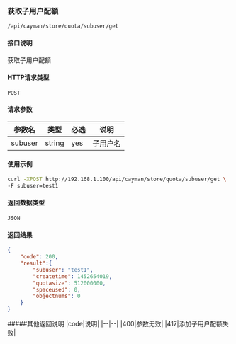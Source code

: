 ### 获取子用户配额
`/api/cayman/store/quota/subuser/get`

#### 接口说明
获取子用户配额 

#### HTTP请求类型
`POST`

#### 请求参数
|参数名|类型|必选|说明|
|--|--|--|--|
|subuser|string|yes|子用户名|

#### 使用示例
```sh
curl -XPOST http://192.168.1.100/api/cayman/store/quota/subuser/get \
-F subuser=test1
```

#### 返回数据类型
`JSON`

#### 返回结果
```json
{
	"code":	200,
	"result":{
        "subuser": "test1", 
        "createtime": 1452654019, 
        "quotasize": 512000000, 
        "spaceused": 0, 
        "objectnums": 0
    }
}
```
#####其他返回说明
|code|说明|
|--|--|
|400|参数无效|
|417|添加子用户配额失败|